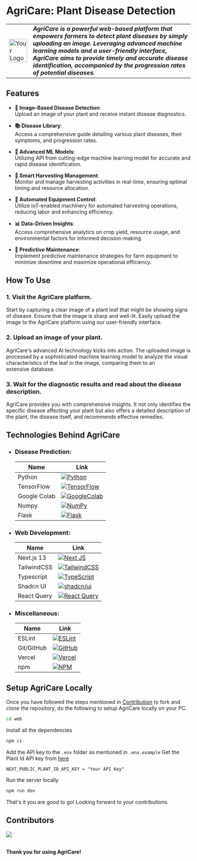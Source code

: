 # AgriCare: Plant Disease Detection

<table>
<tr>
<td>
<img src="https://github.com/rahulkarda/hackhive_nextgencoders/blob/master/logo.png?raw=true" alt="Your Logo" width="auto" height="100%">
</td>
<td>
<b><i>AgriCare is a powerful web-based platform that empowers farmers to detect plant diseases by simply uploading an image. Leveraging advanced machine learning models and a user-friendly interface, AgriCare aims to provide timely and accurate disease identification, accompanied by the progression rates of potential diseases.</b>
</td>
</tr>
</table>

## Features
- **📸 Image-Based Disease Detection**:   
  Upload an image of your plant and receive instant disease diagnostics.
  
- **📚 Disease Library**:   
  Access a comprehensive guide detailing various plant diseases, their symptoms, and progression rates.

- **🤖 Advanced ML Models**:   
  Utilizing API from cutting-edge machine learning model for accurate and rapid disease identification.

- **🌾 Smart Harvesting Management**:   
  Monitor and manage harvesting activities in real-time, ensuring optimal timing and resource allocation.

- **🚜 Automated Equipment Control**:   
  Utilize IoT-enabled machinery for automated harvesting operations, reducing labor and enhancing efficiency.

- **📊 Data-Driven Insights**:   
  Access comprehensive analytics on crop yield, resource usage, and environmental factors for informed decision-making.

- **🔧 Predictive Maintenance**:   
  Implement predictive maintenance strategies for farm equipment to minimize downtime and maximize operational efficiency.


## How To Use
### 1. Visit the AgriCare platform.  
Start by capturing a clear image of a plant leaf that might be showing signs of disease. Ensure that the image is sharp and well-lit. Easily upload the image to the AgriCare platform using our user-friendly interface.
### 2. Upload an image of your plant.  
AgriCare's advanced AI technology kicks into action. The uploaded image is processed by a sophisticated machine learning model to analyze the visual characteristics of the leaf in the image, comparing them to an extensive database.
### 3. Wait for the diagnostic results and read about the disease description.
AgriCare provides you with comprehensive insights. It not only identifies the specific disease affecting your plant but also offers a detailed description of the plant, the disease itself, and recommends effective remedies.

## Technologies Behind AgriCare
- ### Disease Prediction:   
  | Name        |    Link                                                    |
  |-------------|--------------------------------------------------------|
  |Python       |[![Python](https://img.shields.io/badge/python-3670A0?style=for-the-badge&logo=python&logoColor=ffdd54)](https://python.org)|
  |TensorFlow   |[![TensorFlow](https://img.shields.io/badge/TensorFlow-%23FF6F00.svg?style=for-the-badge&logo=TensorFlow&logoColor=white)](https://www.tensorflow.org)|  
  |Google Colab |[![GoogleColab](https://img.shields.io/badge/GoogleColab-%23FF6F00.svg?style=for-the-badge&logo=GoogleColab&logoColor=white)](https://colab.research.google.com)|
  |Numpy        |[![NumPy](https://img.shields.io/badge/numpy-%23013243.svg?style=for-the-badge&logo=numpy&logoColor=white)](https://numpy.org)|
  |Flask       |[![Flask](https://img.shields.io/badge/flask-%23000.svg?style=for-the-badge&logo=flask&logoColor=white)](https://flask.palletsprojects.com/en/2.3.x)|
  
- ### Web Development:  
  | Name        |     Link                                                   |
  |-------------|--------------------------------------------------------|
  |Next.js 13       |[![Next JS](https://img.shields.io/badge/Next-black?style=for-the-badge&logo=next.js&logoColor=white)](https://nextjs.org/docs)|
  |TailwindCSS   |[![TailwindCSS](https://img.shields.io/badge/tailwindcss-%2338B2AC.svg?style=for-the-badge&logo=tailwind-css&logoColor=white)](https://tailwindcss.com)|  
  |Typescript |[![TypeScript](https://img.shields.io/badge/typescript-%23007ACC.svg?style=for-the-badge&logo=typescript&logoColor=white)](https://www.typescriptlang.org)|
  |Shadcn UI        |[![shadcn/ui](https://lucide.dev/library-logos/shadcn-ui-dark.svg)](https://ui.shadcn.com/)|
  |React Query        |[![React Query](https://img.shields.io/badge/-React%20Query-FF4154?style=for-the-badge&logo=react%20query&logoColor=white)](https://tanstack.com/query/v3/)|

- ### Miscellaneous:   
  | Name        |  Link                                                      |
  |-------------|--------------------------------------------------------|
  |ESLint       |[![ESLint](https://img.shields.io/badge/ESLint-4B3263?style=for-the-badge&logo=eslint&logoColor=white)](https://eslint.org)|
  |Git/GitHub   |[![GitHub](https://img.shields.io/badge/github-%23121011.svg?style=for-the-badge&logo=github&logoColor=white)](https://github.com)|  
  |Vercel |[![Vercel](https://img.shields.io/badge/vercel-%23000000.svg?style=for-the-badge&logo=vercel&logoColor=white)](https://vercel.com)|
  |npm        |[![NPM](https://img.shields.io/badge/NPM-%23CB3837.svg?style=for-the-badge&logo=npm&logoColor=white)](https://www.npmjs.com)|


## Setup AgriCare Locally
Once you have followed the steps mentioned in [Contribution](https://github.com/rahulkarda/nextgencoders_hackhive/blob/master/Contributing.md) to fork and clone the repository, do the following to setup AgriCare locally on your PC.
```bash
cd web
```
Install all the dependencies
```bash
npm ci
```
Add the API key to the `.env` folder as mentioned in `.env.example`
Get the Plant Id API key from [here](https://web.plant.id/plant-identification-api/)
```
NEXT_PUBLIC_PLANT_ID_API_KEY = "Your API Key"
```

Run the server locally
```bash
npm run dev
```
That's it you are good to go! Looking forward to your contributions.

## Contributors
<a href="https://github.com/Ratnesh-Rajput/hackhive_nextgencoders/graphs/contributors">
  <img src="https://contrib.rocks/image?repo=Ratnesh-Rajput/hackhive_nextgencoders" />
</a>
<br />
<br />

**Thank you for using AgriCare!**

